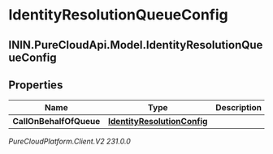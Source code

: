 # IdentityResolutionQueueConfig

## ININ.PureCloudApi.Model.IdentityResolutionQueueConfig

## Properties

|Name | Type | Description | Notes|
|------------ | ------------- | ------------- | -------------|
| **CallOnBehalfOfQueue** | [**IdentityResolutionConfig**](IdentityResolutionConfig) |  | [optional] |



_PureCloudPlatform.Client.V2 231.0.0_
